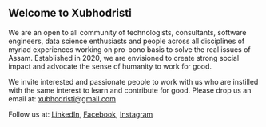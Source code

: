 ## Welcome to Xubhodristi

We are an open to all community of technologists, consultants, software engineers, data science enthusiasts and people across all disciplines of myriad experiences working on pro-bono basis to solve the real issues of Assam. Established in 2020, we are envisioned to create strong social impact and advocate the sense of humanity to work for good. 

We invite interested and passionate people to work with us who are instilled with the same interest to learn and contribute for good.
Please drop us an email at: xubhodristi@gmail.com

Follow us at: 
[LinkedIn](https://www.linkedin.com/company/68678478/admin/), [Facebook](https://www.facebook.com/Xubhodristi), [Instagram](https://www.instagram.com/xubhodristi/)
